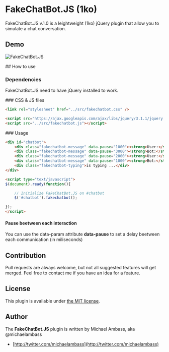 # FakeChatBot.JS (1ko)

FakeChatBot.JS v.1.0 is a leightweight (1ko) jQuery plugin that allow you to simulate a chat conversation.

## Demo
![FakeChatBot.JS](https://media.giphy.com/media/l0MYKFw1eUIe5uXuM/giphy.gif)

## How to use
### Dependencies
FakeChatBot.JS need to have jQuery installed to work.

### CSS & JS files
``` html
<link rel="stylesheet" href="../src/fakechatbot.css" />
```

``` html
<script src="https://ajax.googleapis.com/ajax/libs/jquery/3.1.1/jquery.min.js"></script>
<script src="../src/fakechatbot.js"></script>
```

### Usage
``` html
<div id="chatbot">
	<div class="fakechatbot-message" data-pause="1000"><strong>User:</strong> Hello</div>
	<div class="fakechatbot-message" data-pause="3000"><strong>Bot:</strong> Good morning! How can I help you?</div>
	<div class="fakechatbot-message" data-pause="2000"><strong>User:</strong> What's the weather today?</div>
	<div class="fakechatbot-message" data-pause="1000"><strong>Bot:</strong> Cloudy, +9°C in Geneva, Switzerland</div>
	<div class="fakechatbot-typing">is typing ...</div>
</div>

<script type="text/javascript">
$(document).ready(function(){

	// Initialize FakeChatBot.JS on #chatbot
	$('#chatbot').fakechatbot();

});
</script>
```

#### Pause beetween each interaction
You can use the data-param attribute __data-pause__ to set a delay beetween each communication (in miliseconds)

## Contribution
Pull requests are always welcome, but not all suggested features will get merged. Feel free to contact me if you have an idea for a feature.


## License

This plugin is available under [the MIT license](http://mths.be/mit).

## Author

The __FakeChatBot.JS__ plugin is written by Michael Ambass, aka @michaelambass

* [http://twitter.com/michaelambass](http://twitter.com/michaelambass)
